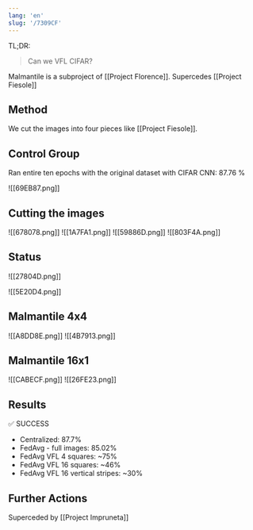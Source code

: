 ```yaml
---
lang: 'en'
slug: '/7309CF'
---
```


TL;DR:

> Can we VFL CIFAR?

Malmantile is a subproject of [[Project Florence]]. Supercedes [[Project Fiesole]]

## Method

We cut the images into four pieces like [[Project Fiesole]].

## Control Group

Ran entire ten epochs with the original dataset with CIFAR CNN: 87.76 %

![[69EB87.png]]

## Cutting the images

![[678078.png]]
![[1A7FA1.png]]
![[59886D.png]]
![[803F4A.png]]

## Status

![[27804D.png]]

![[5E20D4.png]]

## Malmantile 4x4

![[A8DD8E.png]]
![[4B7913.png]]

## Malmantile 16x1

![[CABECF.png]]
![[26FE23.png]]

## Results

✅ SUCCESS

- Centralized: 87.7%
- FedAvg - full images: 85.02%
- FedAvg VFL 4 squares: ~75%
- FedAvg VFL 16 squares: ~46%
- FedAvg VFL 16 vertical stripes: ~30%

## Further Actions

Superceded by [[Project Impruneta]]
